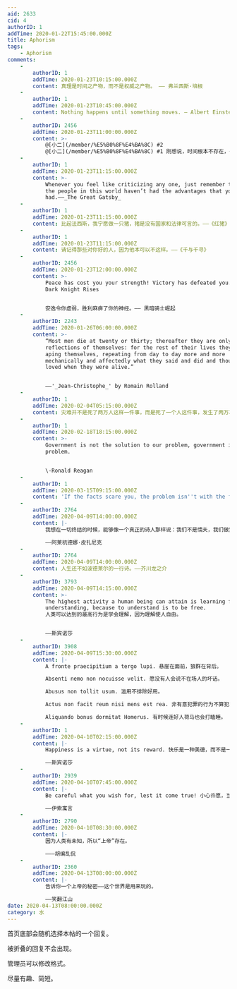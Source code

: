 ```yaml
---
aid: 2633
cid: 4
authorID: 1
addTime: 2020-01-22T15:45:00.000Z
title: Aphorism
tags:
    - Aphorism
comments:
    -
        authorID: 1
        addTime: 2020-01-23T10:15:00.000Z
        content: 真理是时间之产物，而不是权威之产物。 —— 弗兰西斯·培根
    -
        authorID: 1
        addTime: 2020-01-23T10:45:00.000Z
        content: Nothing happens until something moves. ― Albert Einstein
    -
        authorID: 2456
        addTime: 2020-01-23T11:00:00.000Z
        content: >-
            @[小二](/member/%E5%B0%8F%E4%BA%8C) #2
            @[小二](/member/%E5%B0%8F%E4%BA%8C) #1 刚想说，时间根本不存在，一切都是物质的运动。
    -
        authorID: 1
        addTime: 2020-01-23T11:15:00.000Z
        content: >-
            Whenever you feel like criticizing any one, just remember that all
            the people in this world haven’t had the advantages that you’ve
            had.——_The Great Gatsby_
    -
        authorID: 1
        addTime: 2020-01-23T11:15:00.000Z
        content: 比起法西斯，我宁愿做一只猪，猪是没有国家和法律可言的。——《红猪》
    -
        authorID: 1
        addTime: 2020-01-23T11:15:00.000Z
        content: 请记得那些对你好的人，因为他本可以不这样。——《千与千寻》
    -
        authorID: 2456
        addTime: 2020-01-23T12:00:00.000Z
        content: >-
            Peace has cost you your strength! Victory has defeated you.——The
            Dark Knight Rises


            安逸令你虚弱，胜利麻痹了你的神经。—— 黑暗骑士崛起
    -
        authorID: 2243
        addTime: 2020-01-26T06:00:00.000Z
        content: >-
            “Most men die at twenty or thirty; thereafter they are only
            reflections of themselves: for the rest of their lives they are
            aping themselves, repeating from day to day more and more
            mechanically and affectedly what they said and did and thought and
            loved when they were alive.”


            ——'_Jean-Christophe_' by Romain Rolland
    -
        authorID: 1
        addTime: 2020-02-04T05:15:00.000Z
        content: 灾难并不是死了两万人这样一件事，而是死了一个人这件事，发生了两万次。 ——北野武
    -
        authorID: 1
        addTime: 2020-02-18T18:15:00.000Z
        content: >-
            Government is not the solution to our problem, government is the
            problem.


            \-Ronald Reagan
    -
        authorID: 1
        addTime: 2020-03-15T09:15:00.000Z
        content: 'If the facts scare you, the problem isn''t with the facts.'
    -
        authorID: 2764
        addTime: 2020-04-09T14:00:00.000Z
        content: |-
            我想在一切终结的时候，能够像一个真正的诗人那样说：我们不是懦夫，我们做完了所有能做的。

            ——阿莱杭德娜·皮扎尼克
    -
        authorID: 2764
        addTime: 2020-04-09T14:00:00.000Z
        content: 人生还不如波德莱尔的一行诗。——芥川龙之介
    -
        authorID: 3793
        addTime: 2020-04-09T14:15:00.000Z
        content: >-
            The highest activity a human being can attain is learning for
            understanding, because to understand is to be free.
            人类可以达到的最高行为是学会理解，因为理解使人自由。


            ——斯宾诺莎
    -
        authorID: 3908
        addTime: 2020-04-09T15:30:00.000Z
        content: |-
            A fronte praecipitium a tergo lupi. 悬崖在面前，狼群在背后。

            Absenti nemo non nocuisse velit. 愿没有人会说不在场人的坏话。

            Abusus non tollit usum. 滥用不排除好用。

            Actus non facit reum nisi mens est rea. 非有意犯罪的行为不算犯罪行为。

            Aliquando bonus dormitat Homerus. 有时候连好人荷马也会打瞌睡。
    -
        authorID: 1
        addTime: 2020-04-10T02:15:00.000Z
        content: |-
            Happiness is a virtue, not its reward. 快乐是一种美德，而不是一种奖赏。

            ——斯宾诺莎
    -
        authorID: 2939
        addTime: 2020-04-10T07:45:00.000Z
        content: |-
            Be careful what you wish for, lest it come true! 小心许愿，当心成真！

            ——伊索寓言
    -
        authorID: 2790
        addTime: 2020-04-10T08:30:00.000Z
        content: |-
            因为人类有未知，所以“上帝”存在。

            ———胡编乱侃
    -
        authorID: 2360
        addTime: 2020-04-13T08:00:00.000Z
        content: |-
            告诉你一个上帝的秘密——这个世界是用来玩的。

            ——笑翻江山
date: 2020-04-13T08:00:00.000Z
category: 水
---
```


首页底部会随机选择本帖的一个回复。

被折叠的回复不会出现。

管理员可以修改格式。

尽量有趣、简短。
